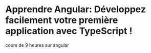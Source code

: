 # Apprendre Angular: Développez facilement votre première application avec TypeScript !

cours de 9 heures sur angular 
